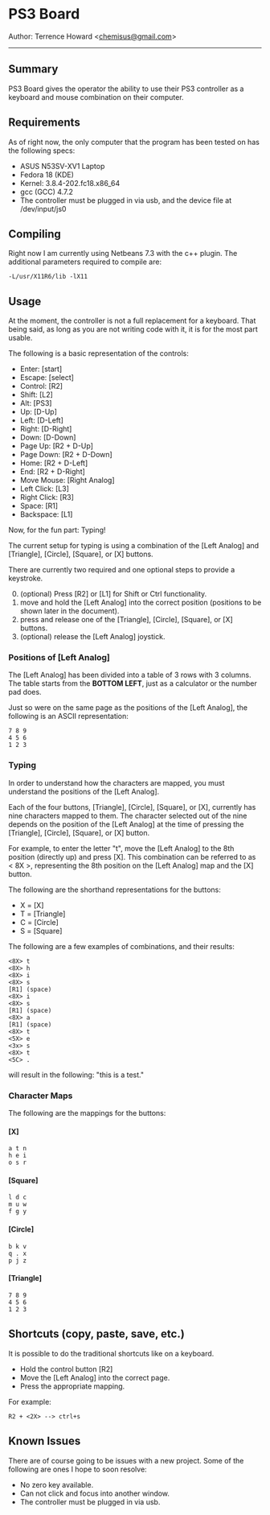 # PS3 Board

Author: Terrence Howard <<chemisus@gmail.com>>

-----------
## Summary

PS3 Board gives the operator the ability to use their PS3 controller as a 
keyboard and mouse combination on their computer.

## Requirements

As of right now, the only computer that the program has been tested on has
the following specs:
* ASUS N53SV-XV1 Laptop
* Fedora 18 (KDE)
* Kernel: 3.8.4-202.fc18.x86_64
* gcc (GCC) 4.7.2
* The controller must be plugged in via usb, and the device file at /dev/input/js0

## Compiling

Right now I am currently using Netbeans 7.3 with the c++ plugin.
The additional parameters required to compile are:

    -L/usr/X11R6/lib -lX11

## Usage

At the moment, the controller is not a full replacement for a keyboard.
That being said, as long as you are not writing code with it, it is for
the most part usable.

The following is a basic representation of the controls:
* Enter: [start]
* Escape: [select]
* Control: [R2]
* Shift: [L2]
* Alt: [PS3]
* Up: [D-Up]
* Left: [D-Left]
* Right: [D-Right]
* Down: [D-Down]
* Page Up: [R2 + D-Up]
* Page Down: [R2 + D-Down]
* Home: [R2 + D-Left]
* End: [R2 + D-Right]
* Move Mouse: [Right Analog]
* Left Click: [L3]
* Right Click: [R3]
* Space: [R1]
* Backspace: [L1]

Now, for the fun part: Typing!

The current setup for typing is using a combination of the [Left Analog] and
[Triangle], [Circle], [Square], or [X] buttons.

There are currently two required and one optional steps to provide a keystroke.

0. (optional) Press [R2] or [L1] for Shift or Ctrl functionality.
1. move and hold the [Left Analog] into the correct position (positions to be shown later in the document). 
2. press and release one of the [Triangle], [Circle], [Square], or [X] buttons.
3. (optional) release the [Left Analog] joystick.

### Positions of [Left Analog]

The [Left Analog] has been divided into a table of 3 rows with 3 columns.
The table starts from the **BOTTOM LEFT**, just as a calculator or the number
pad does.

Just so were on the same page as the positions of the [Left Analog], the following
is an ASCII representation:

    7 8 9
    4 5 6
    1 2 3

### Typing

In order to understand how the characters are mapped, you must understand the positions of the [Left Analog].

Each of the four buttons, [Triangle], [Circle], [Square], or [X], currently has nine characters mapped to them.
The character selected out of the nine depends on the position of the [Left Analog] at the time of pressing
the [Triangle], [Circle], [Square], or [X] button.

For example, to enter the letter "t", move the [Left Analog] to the 8th position (directly up) and press [X].
This combination can be referred to as < 8X >, representing the 8th position on the [Left Analog] map and the [X] button.

The following are the shorthand representations for the buttons:

* X = [X]
* T = [Triangle]
* C = [Circle]
* S = [Square]

The following are a few examples of combinations, and their results:

    <8X> t
    <8X> h
    <8X> i
    <8X> s
    [R1] (space)
    <8X> i
    <8X> s
    [R1] (space)
    <8X> a
    [R1] (space)
    <8X> t
    <5X> e
    <3x> s
    <8X> t
    <5C> .

will result in the following: "this is a test."

### Character Maps

The following are the mappings for the buttons:

#### [X]

    a t n
    h e i
    o s r
    
#### [Square]

    l d c
    m u w
    f g y

#### [Circle]

    b k v
    q . x
    p j z

#### [Triangle]

    7 8 9
    4 5 6
    1 2 3

## Shortcuts (copy, paste, save, etc.)

It is possible to do the traditional shortcuts like on a keyboard.

* Hold the control button [R2]
* Move the [Left Analog] into the correct page.
* Press the appropriate mapping.

For example:

    R2 + <2X> --> ctrl+s

## Known Issues

There are of course going to be issues with a new project. Some of the following are ones I hope to soon resolve:

* No zero key available.
* Can not click and focus into another window.
* The controller must be plugged in via usb.
